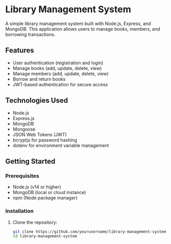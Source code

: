 # Library Management System

A simple library management system built with Node.js, Express, and MongoDB. This application allows users to manage books, members, and borrowing transactions.

## Features

- User authentication (registration and login)
- Manage books (add, update, delete, view)
- Manage members (add, update, delete, view)
- Borrow and return books
- JWT-based authentication for secure access

## Technologies Used

- Node.js
- Express.js
- MongoDB
- Mongoose
- JSON Web Tokens (JWT)
- bcryptjs for password hashing
- dotenv for environment variable management

## Getting Started

### Prerequisites

- Node.js (v14 or higher)
- MongoDB (local or cloud instance)
- npm (Node package manager)

### Installation

1. Clone the repository:

   ```bash
   git clone https://github.com/yourusername/library-management-system.git
   cd library-management-system